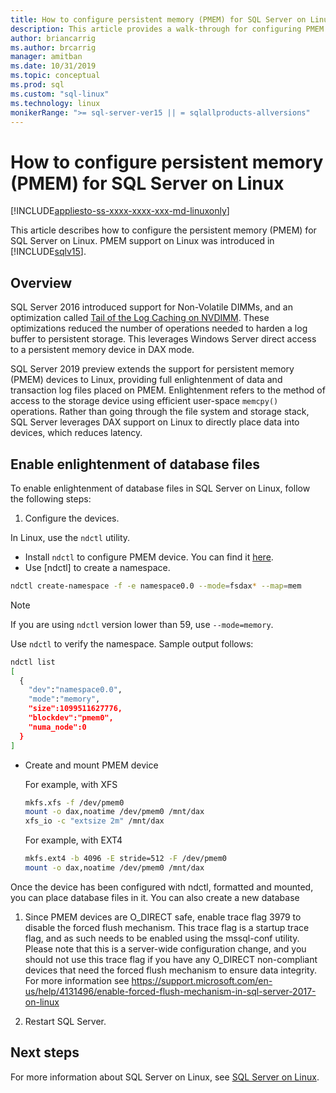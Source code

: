 ```yaml
---
title: How to configure persistent memory (PMEM) for SQL Server on Linux | Microsoft Docs
description: This article provides a walk-through for configuring PMEM on Linux.
author: briancarrig 
ms.author: brcarrig 
manager: amitban
ms.date: 10/31/2019
ms.topic: conceptual
ms.prod: sql
ms.custom: "sql-linux"
ms.technology: linux
monikerRange: ">= sql-server-ver15 || = sqlallproducts-allversions"
---
```

# How to configure persistent memory (PMEM) for SQL Server on Linux

[!INCLUDE[appliesto-ss-xxxx-xxxx-xxx-md-linuxonly](../includes/appliesto-ss-xxxx-xxxx-xxx-md-linuxonly.md)]

This article describes how to configure the persistent memory (PMEM) for SQL Server on Linux. PMEM support on Linux was introduced in [!INCLUDE[sqlv15](../../includes/sssqlv15-md.md)].

## Overview

SQL Server 2016 introduced support for Non-Volatile DIMMs, and an optimization called [Tail of the Log Caching on NVDIMM]( https://blogs.msdn.microsoft.com/bobsql/2016/11/08/how-it-works-it-just-runs-faster-non-volatile-memory-sql-server-tail-of-log-caching-on-nvdimm/). These optimizations reduced the number of operations needed to harden a log buffer to persistent storage. This leverages Windows Server direct access to a persistent memory device in DAX mode.

SQL Server 2019 preview extends the support for persistent memory (PMEM) devices to Linux, providing full enlightenment of data and transaction log files placed on PMEM. Enlightenment refers to the method of access to the storage device using efficient user-space `memcpy()` operations. Rather than going through the file system and storage stack, SQL Server leverages DAX support on Linux to directly place data into devices, which reduces latency.

## Enable enlightenment of database files
To enable enlightenment of database files in SQL Server on Linux, follow the following steps:

1. Configure the devices.

  In Linux, use the `ndctl` utility.

  - Install `ndctl` to configure PMEM device. You can find it [here](https://docs.pmem.io/getting-started-guide/installing-ndctl).
  - Use [ndctl] to create a namespace.

  ```bash 
  ndctl create-namespace -f -e namespace0.0 --mode=fsdax* --map=mem
  ```

  >[!NOTE]
  >If you are using `ndctl` version lower than 59, use `--mode=memory`.

  Use `ndctl` to verify the namespace. Sample output follows:

```bash
ndctl list
[
  {
    "dev":"namespace0.0",
    "mode":"memory",
    "size":1099511627776,
    "blockdev":"pmem0",
    "numa_node":0
  }
]
```

  - Create and mount PMEM device

    For example, with XFS

    ```bash
    mkfs.xfs -f /dev/pmem0
    mount -o dax,noatime /dev/pmem0 /mnt/dax
    xfs_io -c "extsize 2m" /mnt/dax
    ```

    For example, with EXT4

    ```bash
    mkfs.ext4 -b 4096 -E stride=512 -F /dev/pmem0
    mount -o dax,noatime /dev/pmem0 /mnt/dax
    ```

  Once the device has been configured with ndctl, formatted and mounted, you can place database files in it. You can also create a new database 

1. Since PMEM devices are O_DIRECT safe, enable trace flag 3979 to disable the forced flush mechanism. This trace flag is a startup trace flag, and as such needs to be enabled using the mssql-conf utility. Please note that this is a server-wide configuration change, and you should not use this trace flag if you have any O_DIRECT non-compliant devices that need the forced flush mechanism to ensure data integrity. For more information see https://support.microsoft.com/en-us/help/4131496/enable-forced-flush-mechanism-in-sql-server-2017-on-linux

1. Restart SQL Server.

## Next steps

For more information about SQL Server on Linux, see [SQL Server on Linux](sql-server-linux-overview.md).
